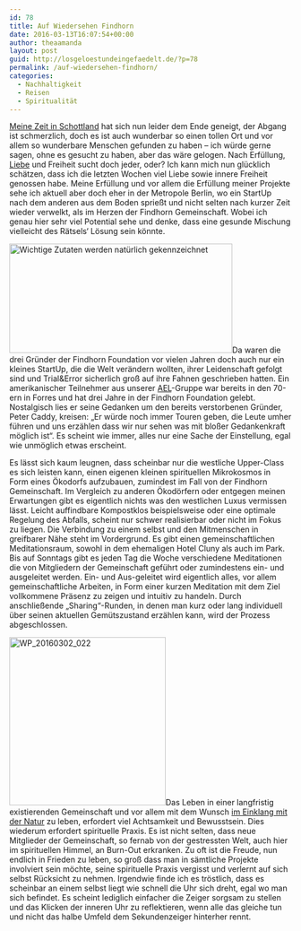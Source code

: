 ```yaml
---
id: 78
title: Auf Wiedersehen Findhorn
date: 2016-03-13T16:07:54+00:00
author: theaamanda
layout: post
guid: http://losgeloestundeingefaedelt.de/?p=78
permalink: /auf-wiedersehen-findhorn/
categories:
  - Nachhaltigkeit
  - Reisen
  - Spiritualität
---
```

[Meine Zeit in Schottland](http://losgeloestundeingefaedelt.de/applied-ecovillage-living-findhorn/) hat sich nun leider dem Ende geneigt, der Abgang ist schmerzlich, doch es ist auch wunderbar so einen tollen Ort und vor allem so wunderbare Menschen gefunden zu haben – ich würde gerne sagen, ohne es gesucht zu haben, aber das wäre gelogen. Nach Erfüllung, [Liebe](http://mymonk.de/keine-liebe/) und Freiheit sucht doch jeder, oder? Ich kann mich nun glücklich schätzen, dass ich die letzten Wochen viel Liebe sowie innere Freiheit genossen habe. Meine Erfüllung und vor allem die Erfüllung meiner Projekte sehe ich aktuell aber doch eher in der Metropole Berlin, wo ein StartUp nach dem anderen aus dem Boden sprießt und nicht selten nach kurzer Zeit wieder verwelkt, als im Herzen der Findhorn Gemeinschaft. Wobei ich genau hier sehr viel Potential sehe und denke, dass eine gesunde Mischung vielleicht des Rätsels&#8216; Lösung sein könnte.

<img class=" wp-image-80 alignleft" src="http://losgeloestundeingefaedelt.de/wordpress/wp-content/uploads/2016/03/WP_20160308_002-300x147.jpg" alt="Wichtige Zutaten werden natürlich gekennzeichnet" width="398" height="195" srcset="http://losgeloestundeingefaedelt.de/wordpress/wp-content/uploads/2016/03/WP_20160308_002-300x147.jpg 300w, http://losgeloestundeingefaedelt.de/wordpress/wp-content/uploads/2016/03/WP_20160308_002-768x375.jpg 768w, http://losgeloestundeingefaedelt.de/wordpress/wp-content/uploads/2016/03/WP_20160308_002-1024x500.jpg 1024w, http://losgeloestundeingefaedelt.de/wordpress/wp-content/uploads/2016/03/WP_20160308_002-630x308.jpg 630w, http://losgeloestundeingefaedelt.de/wordpress/wp-content/uploads/2016/03/WP_20160308_002-1080x528.jpg 1080w, http://losgeloestundeingefaedelt.de/wordpress/wp-content/uploads/2016/03/WP_20160308_002.jpg 1500w" sizes="(max-width: 398px) 100vw, 398px" />Da waren die drei Gründer der Findhorn Foundation vor vielen Jahren doch auch nur ein kleines StartUp, die die Welt verändern wollten, ihrer Leidenschaft gefolgt sind und Trial&Error sicherlich groß auf ihre Fahnen geschrieben hatten. Ein amerikanischer Teilnehmer aus unserer [AEL](http://losgeloestundeingefaedelt.de/applied-ecovillage-living-findhorn/)-Gruppe war bereits in den 70-ern in Forres und hat drei Jahre in der Findhorn Foundation gelebt. Nostalgisch lies er seine Gedanken um den bereits verstorbenen Gründer, Peter Caddy, kreisen: „Er würde noch immer Touren geben, die Leute umher führen und uns erzählen dass wir nur sehen was mit bloßer Gedankenkraft möglich ist“. Es scheint wie immer, alles nur eine Sache der Einstellung, egal wie unmöglich etwas erscheint.

Es lässt sich kaum leugnen, dass scheinbar nur die westliche Upper-Class es sich leisten kann, einen eigenen kleinen spirituellen Mikrokosmos in Form eines Ökodorfs aufzubauen, zumindest im Fall von der Findhorn Gemeinschaft. Im Vergleich zu anderen Ökodörfern oder entgegen meinen Erwartungen gibt es eigentlich nichts was den westlichen Luxus vermissen lässt. Leicht auffindbare Kompostklos beispielsweise oder eine optimale Regelung des Abfalls, scheint nur schwer realisierbar oder nicht im Fokus zu liegen. Die Verbindung zu einem selbst und den Mitmenschen in greifbarer Nähe steht im Vordergrund. Es gibt einen gemeinschaftlichen Meditationsraum, sowohl in dem ehemaligen Hotel Cluny als auch im Park. Bis auf Sonntags gibt es jeden Tag die Woche verschiedene Meditationen die von Mitgliedern der Gemeinschaft geführt oder zumindestens ein- und ausgeleitet werden. Ein- und Aus-geleitet wird eigentlich alles, vor allem gemeinschaftliche Arbeiten, in Form einer kurzen Meditation mit dem Ziel vollkommene Präsenz zu zeigen und intuitiv zu handeln. Durch anschließende „Sharing“-Runden, in denen man kurz oder lang individuell über seinen aktuellen Gemütszustand erzählen kann, wird der Prozess abgeschlossen.

<img class="size-medium wp-image-83 alignright" src="http://losgeloestundeingefaedelt.de/wordpress/wp-content/uploads/2016/03/WP_20160302_022-279x300.jpg" alt="WP_20160302_022" width="279" height="300" srcset="http://losgeloestundeingefaedelt.de/wordpress/wp-content/uploads/2016/03/WP_20160302_022-279x300.jpg 279w, http://losgeloestundeingefaedelt.de/wordpress/wp-content/uploads/2016/03/WP_20160302_022-768x825.jpg 768w, http://losgeloestundeingefaedelt.de/wordpress/wp-content/uploads/2016/03/WP_20160302_022-630x677.jpg 630w, http://losgeloestundeingefaedelt.de/wordpress/wp-content/uploads/2016/03/WP_20160302_022.jpg 918w" sizes="(max-width: 279px) 100vw, 279px" />Das Leben in einer langfristig existierenden Gemeinschaft und vor allem mit dem Wunsch [im Einklang mit der Natur](http://losgeloestundeingefaedelt.de/schottisches-hochland-waldsterben/) zu leben, erfordert viel Achtsamkeit und Bewusstsein. Dies wiederum erfordert spirituelle Praxis. Es ist nicht selten, dass neue Mitglieder der Gemeinschaft, so fernab von der gestressten Welt, auch hier im spirituellen Himmel, an Burn-Out erkranken. Zu oft ist die Freude, nun endlich in Frieden zu leben, so groß dass man in sämtliche Projekte involviert sein möchte, seine spirituelle Praxis vergisst und verlernt auf sich selbst Rücksicht zu nehmen. Irgendwie finde ich es tröstlich, dass es scheinbar an einem selbst liegt wie schnell die Uhr sich dreht, egal wo man sich befindet. Es scheint lediglich einfacher die Zeiger sorgsam zu stellen und das Klicken der inneren Uhr zu reflektieren, wenn alle das gleiche tun und nicht das halbe Umfeld dem Sekundenzeiger hinterher rennt.